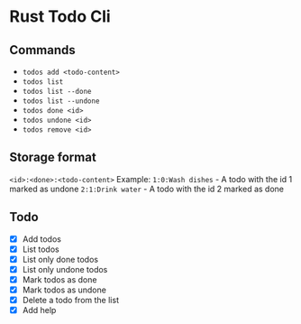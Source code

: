 # Rust Todo Cli

## Commands
- `todos add <todo-content>`
- `todos list`
- `todos list --done`
- `todos list --undone`
- `todos done <id>`
- `todos undone <id>`
- `todos remove <id>`

## Storage format
`<id>:<done>:<todo-content>`
Example:
`1:0:Wash dishes` - A todo with the id 1 marked as undone
`2:1:Drink water` - A todo with the id 2 marked as done

## Todo
- [x] Add todos
- [x] List todos
- [x] List only done todos
- [x] List only undone todos
- [x] Mark todos as done
- [x] Mark todos as undone
- [x] Delete a todo from the list
- [x] Add help